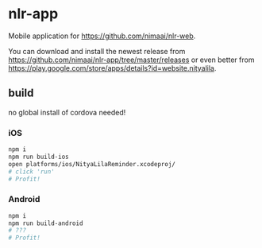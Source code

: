 # nlr-app
Mobile application for https://github.com/nimaai/nlr-web.

You can download and install the newest release from https://github.com/nimaai/nlr-app/tree/master/releases or even better from https://play.google.com/store/apps/details?id=website.nityalila.

## build

no global install of cordova needed!

### iOS

```sh
npm i
npm run build-ios
open platforms/ios/NityaLilaReminder.xcodeproj/
# click 'run'
# Profit!
```

### Android

```sh
npm i
npm run build-android
# ???
# Profit!
```
